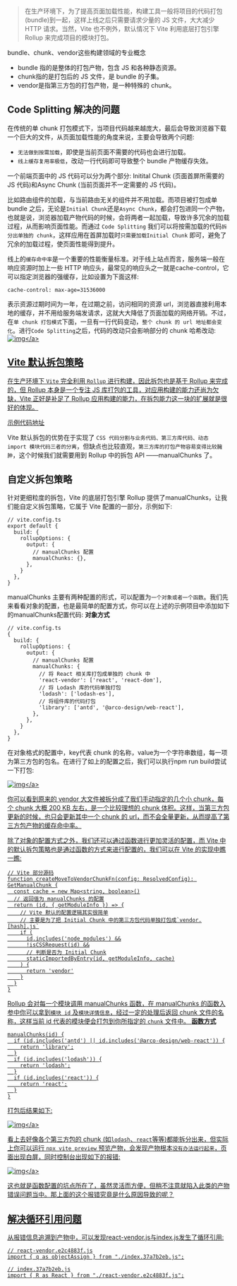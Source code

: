 >在生产环境下，为了提高页面加载性能，构建工具一般将项目的代码打包(bundle)到一起，这样上线之后只需要请求少量的 JS 文件，大大减少 HTTP 请求。当然，Vite 也不例外，默认情况下 Vite 利用底层打包引擎 Rollup 来完成项目的模块打包。

bundle、chunk、vendor这些构建领域的专业概念
- bundle 指的是整体的打包产物，包含 JS 和各种静态资源。
- chunk指的是打包后的 JS 文件，是 bundle 的子集。
- vendor是指第三方包的打包产物，是一种特殊的 chunk。

## Code Splitting 解决的问题
在传统的单 chunk 打包模式下，当项目代码越来越庞大，最后会导致浏览器下载一个巨大的文件，从页面加载性能的角度来说，主要会导致两个问题:
- `无法做到按需加载`，即使是当前页面不需要的代码也会进行加载。
- `线上缓存复用率极低`，改动一行代码即可导致整个 bundle 产物缓存失效。

一个前端页面中的 JS 代码可以分为两个部分: Initital Chunk (页面首屏所需要的 JS 代码)和Async Chunk (当前页面并不一定需要的 JS 代码)。

比如路由组件的加载，与当前路由无关的组件并不用加载。而项目被打包成单 bundle 之后，无论是`Initial Chunk`还是`Async Chunk`，都会打包进同一个产物，也就是说，浏览器加载产物代码的时候，会将两者一起加载，导致许多冗余的加载过程，从而影响页面性能。而通过 `Code Splitting` 我们可以将按需加载的代码`拆分出单独的 chunk`，这样应用在首屏加载时`只需要加载Initial Chunk` 即可，避免了冗余的加载过程，使页面性能得到提升。

线上的`缓存命中率`是一个重要的性能衡量标准。对于线上站点而言，服务端一般在响应资源时加上一些 HTTP 响应头，最常见的响应头之一就是cache-control，它可以指定浏览器的强缓存，比如设置为下面这样:
```
cache-control: max-age=31536000
```
表示资源过期时间为一年，在过期之前，访问相同的资源 url，浏览器直接利用本地的缓存，并不用给服务端发请求，这就大大降低了页面加载的网络开销。不过，在`单 chunk 打包模式`下面，一旦有一行代码变动，`整个 chunk 的 url 地址都会变化`。进行`Code Splitting`之后，代码的改动只会影响部分的 chunk 哈希改动:<br>
<a data-fancybox title="img" href="https://p6-juejin.byteimg.com/tos-cn-i-k3u1fbpfcp/5bdd076bb07b471a96feb0e05b0bdec5~tplv-k3u1fbpfcp-zoom-in-crop-mark:1304:0:0:0.awebp?">![img](https://p6-juejin.byteimg.com/tos-cn-i-k3u1fbpfcp/5bdd076bb07b471a96feb0e05b0bdec5~tplv-k3u1fbpfcp-zoom-in-crop-mark:1304:0:0:0.awebp?)</a>

## Vite 默认拆包策略
在生产环境下 `Vite` 完全利用 `Rollup` 进行构建，因此拆包也是基于 Rollup 来完成的，但 Rollup 本身是一个专注 JS 库打包的工具，对应用构建的能力还尚为欠缺，Vite 正好是补足了 Rollup 应用构建的能力，在拆包能力这一块的扩展就是很好的体现。

[示例代码地址](https://github.com/upJiang/vite-code-splitting)

Vite 默认拆包的优势在于实现了 `CSS 代码分割与业务代码、第三方库代码、动态 import 模块代码三者的分离`，但缺点也比较直观，`第三方库的打包产物容易变得比较臃肿`，这个时候我们就需要用到 Rollup 中的拆包 API ——manualChunks 了。

## 自定义拆包策略
针对更细粒度的拆包，Vite 的底层打包引擎 Rollup 提供了manualChunks，让我们能自定义拆包策略，它属于 Vite 配置的一部分，示例如下:
```
// vite.config.ts
export default {
  build: {
    rollupOptions: {
      output: {
        // manualChunks 配置
        manualChunks: {},
      },
    }
  },
}
```
manualChunks 主要有两种配置的形式，可以配置为`一个对象或者一个函数`。我们先来看看对象的配置，也是最简单的配置方式，你可以在上述的示例项目中添加如下的manualChunks配置代码:
**对象方式**
```
// vite.config.ts
{
  build: {
    rollupOptions: {
      output: {
        // manualChunks 配置
        manualChunks: {
          // 将 React 相关库打包成单独的 chunk 中
          'react-vendor': ['react', 'react-dom'],
          // 将 Lodash 库的代码单独打包
          'lodash': ['lodash-es'],
          // 将组件库的代码打包
          'library': ['antd', '@arco-design/web-react'],
        },
      },
    }
  },
}
```
在对象格式的配置中，key代表 chunk 的名称，value为一个字符串数组，每一项为第三方包的包名。在进行了如上的配置之后，我们可以执行npm run build尝试一下打包:

<a data-fancybox title="img" href="https://p9-juejin.byteimg.com/tos-cn-i-k3u1fbpfcp/6edc54e00ba4475dac67dd77f00966b4~tplv-k3u1fbpfcp-zoom-in-crop-mark:1304:0:0:0.awebp?">![img](https://p9-juejin.byteimg.com/tos-cn-i-k3u1fbpfcp/6edc54e00ba4475dac67dd77f00966b4~tplv-k3u1fbpfcp-zoom-in-crop-mark:1304:0:0:0.awebp?)</a>

你可以看到原来的 vendor 大文件被拆分成了我们手动指定的几个小 chunk，每个 chunk 大概 200 KB 左右，是一个比较理想的 chunk 体积。这样，当第三方包更新的时候，也只会更新其中一个 chunk 的 url，而不会全量更新，从而提高了第三方包产物的缓存命中率。

除了对象的配置方式之外，我们还可以通过函数进行更加灵活的配置，而 Vite 中的默认拆包策略也是通过函数的方式来进行配置的，我们可以在 Vite 的实现中瞧一瞧:
```
// Vite 部分源码
function createMoveToVendorChunkFn(config: ResolvedConfig): GetManualChunk {
  const cache = new Map<string, boolean>()
  // 返回值为 manualChunks 的配置
  return (id, { getModuleInfo }) => {
    // Vite 默认的配置逻辑其实很简单
    // 主要是为了把 Initial Chunk 中的第三方包代码单独打包成`vendor.[hash].js`
    if (
      id.includes('node_modules') &&
      !isCSSRequest(id) &&
      // 判断是否为 Initial Chunk
      staticImportedByEntry(id, getModuleInfo, cache)
    ) {
      return 'vendor'
    }
  }
}
```
Rollup 会对每一个模块调用 manualChunks 函数，在 manualChunks 的函数入参中你可以拿到`模块 id` 及`模块详情信息`，经过一定的处理后返回 chunk 文件的名称，这样当前 id 代表的模块便会打包到你所指定的 `chunk` 文件中。
**函数方式**
```
manualChunks(id) {
  if (id.includes('antd') || id.includes('@arco-design/web-react')) {
    return 'library';
  }
  if (id.includes('lodash')) {
    return 'lodash';
  }
  if (id.includes('react')) {
    return 'react';
  }
}
```
打包后结果如下:

<a data-fancybox title="img" href="https://p3-juejin.byteimg.com/tos-cn-i-k3u1fbpfcp/3495634bb0284597bfcdc071fbf27d45~tplv-k3u1fbpfcp-zoom-in-crop-mark:1304:0:0:0.awebp?">![img](https://p3-juejin.byteimg.com/tos-cn-i-k3u1fbpfcp/3495634bb0284597bfcdc071fbf27d45~tplv-k3u1fbpfcp-zoom-in-crop-mark:1304:0:0:0.awebp?)</a>

看上去好像各个第三方包的 chunk (如`lodash`、`react`等等)都能拆分出来，但实际上你可以运行 `npx vite preview` 预览产物，会发现产物根本`没有办法运行起来`，页面出现白屏，同时控制台出现如下的报错:

<a data-fancybox title="img" href="https://p9-juejin.byteimg.com/tos-cn-i-k3u1fbpfcp/f4250e42ed9445b985cb8c539f69694e~tplv-k3u1fbpfcp-zoom-in-crop-mark:1304:0:0:0.awebp?">![img](https://p9-juejin.byteimg.com/tos-cn-i-k3u1fbpfcp/f4250e42ed9445b985cb8c539f69694e~tplv-k3u1fbpfcp-zoom-in-crop-mark:1304:0:0:0.awebp?)</a>

这也就是函数配置的坑点所在了，虽然灵活而方便，但稍不注意就陷入此类的产物错误问题当中。那上面的这个报错究竟是什么原因导致的呢？

## 解决循环引用问题
从报错信息追溯到产物中，可以发现react-vendor.js与index.js发生了循环引用:
```
// react-vendor.e2c4883f.js
import { q as objectAssign } from "./index.37a7b2eb.js";

// index.37a7b2eb.js
import { R as React } from "./react-vendor.e2c4883f.js";
```
